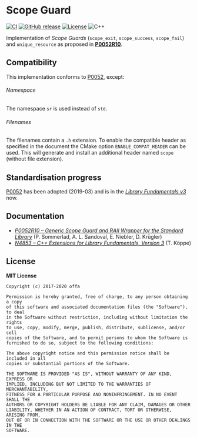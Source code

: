 # Scope Guard

[![CI](https://github.com/offa/scope-guard/workflows/ci/badge.svg)](https://github.com/offa/scope-guard/actions)
[![GitHub release](https://img.shields.io/github/release/offa/scope-guard.svg)](https://github.com/offa/scope-guard/releases)
[![License](https://img.shields.io/badge/license-MIT-yellow.svg)](LICENSE)
![C++](https://img.shields.io/badge/c++-17-green.svg)

Implementation of *Scope Guards* (`scope_exit`, `scope_success`, `scope_fail`) and `unique_resource` as proposed in [**P0052R10**][1].


## Compatibility

This implementation conforms to [P0052][1], except:

###### Namespace
The namespace `sr` is used instead of `std`.

###### Filenames
The filenames contain a `.h` extension. To enable the compatible header as specified in the document the CMake option `ENABLE_COMPAT_HEADER` can be used. This will generate and install an additional header named `scope` (without file extension).


## Standardisation progress

[P0052][1] has been adopted (2019-03) and is in the [*Library Fundamentals v3*][2] now.


## Documentation

- [*P0052R10 – Generic Scope Guard and RAII Wrapper for the Standard Library*][1] (P. Sommerlad, A. L. Sandoval, E. Niebler, D. Krügler)
- [*N4853 – C++ Extensions for Library Fundamentals, Version 3*][2] (T. Köppe)


## License

**MIT License**

    Copyright (c) 2017-2020 offa

    Permission is hereby granted, free of charge, to any person obtaining a copy
    of this software and associated documentation files (the "Software"), to deal
    in the Software without restriction, including without limitation the rights
    to use, copy, modify, merge, publish, distribute, sublicense, and/or sell
    copies of the Software, and to permit persons to whom the Software is
    furnished to do so, subject to the following conditions:

    The above copyright notice and this permission notice shall be included in all
    copies or substantial portions of the Software.

    THE SOFTWARE IS PROVIDED "AS IS", WITHOUT WARRANTY OF ANY KIND, EXPRESS OR
    IMPLIED, INCLUDING BUT NOT LIMITED TO THE WARRANTIES OF MERCHANTABILITY,
    FITNESS FOR A PARTICULAR PURPOSE AND NONINFRINGEMENT. IN NO EVENT SHALL THE
    AUTHORS OR COPYRIGHT HOLDERS BE LIABLE FOR ANY CLAIM, DAMAGES OR OTHER
    LIABILITY, WHETHER IN AN ACTION OF CONTRACT, TORT OR OTHERWISE, ARISING FROM,
    OUT OF OR IN CONNECTION WITH THE SOFTWARE OR THE USE OR OTHER DEALINGS IN THE
    SOFTWARE.


[1]: http://www.open-std.org/jtc1/sc22/wg21/docs/papers/2019/p0052r10.pdf
[2]: http://www.open-std.org/jtc1/sc22/wg21/docs/papers/2020/n4853.html
